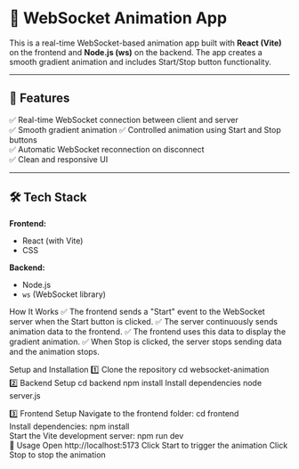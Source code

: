 # 🎨 WebSocket Animation App  

This is a real-time WebSocket-based animation app built with **React (Vite)** on the frontend and **Node.js (ws)** on the backend. The app creates a smooth gradient animation and includes Start/Stop button functionality.

---

## 🚀 **Features**  
✅ Real-time WebSocket connection between client and server  
✅ Smooth gradient animation
✅ Controlled animation using Start and Stop buttons  
✅ Automatic WebSocket reconnection on disconnect  
✅ Clean and responsive UI  

---

## 🛠️ **Tech Stack**  
**Frontend:**  
- React (with Vite)  
- CSS  

**Backend:**  
- Node.js  
- `ws` (WebSocket library)  

How It Works
✅ The frontend sends a "Start" event to the WebSocket server when the Start button is clicked.
✅ The server continuously sends animation data to the frontend.
✅ The frontend uses this data to display the gradient animation.
✅ When Stop is clicked, the server stops sending data and the animation stops.

Setup and Installation
1️⃣ Clone the repository
cd websocket-animation  
2️⃣ Backend Setup
cd backend
npm install
Install dependencies
node server.js  

3️⃣ Frontend Setup
Navigate to the frontend folder:
cd frontend  
Install dependencies:
npm install  
Start the Vite development server:
npm run dev  
🚦 Usage
Open http://localhost:5173
Click Start to trigger the animation
Click Stop to stop the animation
